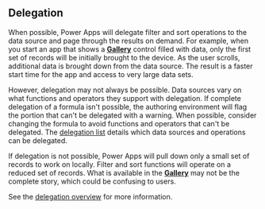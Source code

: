 ## Delegation
When possible, Power Apps will delegate filter and sort operations to the data source and page through the results on demand. For example, when you start an app that shows a **[Gallery](/power-apps/maker/controls/control-gallery)** control filled with data, only the first set of records will be initially brought to the device. As the user scrolls, additional data is brought down from the data source. The result is a faster start time for the app and access to very large data sets.

However, delegation may not always be possible. Data sources vary on what functions and operators they support with delegation. If complete delegation of a formula isn't possible, the authoring environment will flag the portion that can't be delegated with a warning. When possible, consider changing the formula to avoid functions and operators that can't be delegated.  The [delegation list](/power-apps/maker/canvas-apps/delegation-overview#delegable-data-sources) details which data sources and operations can be delegated.

If delegation is not possible, Power Apps will pull down only a small set of records to work on locally. Filter and sort functions will operate on a reduced set of records. What is available in the **[Gallery](/power-apps/maker/canvas-apps/controls/control-gallery)** may not be the complete story, which could be confusing to users. 

See the [delegation overview](/power-apps/maker/canvas-apps/delegation-overview) for more information.
